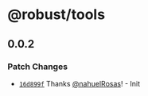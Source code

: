 # @robust/tools

## 0.0.2

### Patch Changes

- [`16d899f`](https://github.com/nahuelRosas/Robust/commit/16d899f20bbdbde1ee390f245488c0d24943e814) Thanks [@nahuelRosas](https://github.com/nahuelRosas)! - Init
